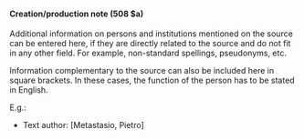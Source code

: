#### Creation/production note (508 $a)

Additional information on persons and institutions mentioned on the source can be entered here, if they are directly related to the source and do not fit in any other field. For example, non-standard spellings, pseudonyms, etc.

Information complementary to the source can also be included here in square brackets. In these cases, the function of the person has to be stated in English.

E.g.:

- Text author: [Metastasio, Pietro]